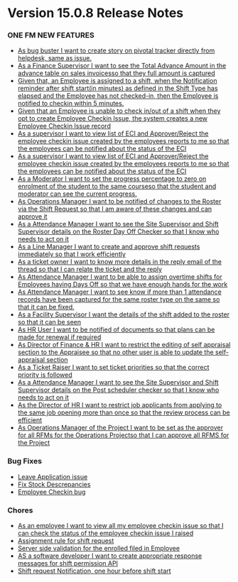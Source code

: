 # Version 15.0.8 Release Notes

### ONE FM NEW FEATURES

- [As bug buster I want to create story on pivotal tracker directly from helpdesk, same as issue.](https://github.com/ONE-F-M/one_fm/pull/3497)
- [As a Finance Supervisor I want to see the Total Advance Amount in the advance table on sales invoicesso that they full amount is captured](https://github.com/ONE-F-M/one_fm/pull/3478)
- [Given that, an Employee is assigned to a shift, when the Notification reminder after shift start(in minutes) as defined in the Shift Type has elapsed and the Employee has not checked-in, then the Employee is notified to checkin within 5 minutes.](https://github.com/ONE-F-M/one_fm/pull/3510)
- [Given that an Employee is unable to check in/out of a shift when they opt to create Employee Checkin Issue, the system creates a new Employee Checkin Issue record](https://github.com/ONE-F-M/one_fm/pull/3480)
- [As a supervisor I want to view list of ECI and Approver/Reject the employee checkin issue created by the employees reports to me so that the employees can be notified about the status of the ECI](https://github.com/ONE-F-M/one_fm/pull/3508)
- [As a supervisor I want to view list of ECI and Approver/Reject the employee checkin issue created by the employees reports to me so that the employees can be notified about the status of the ECI]()
- [As a Moderator I want to set the progress percentage to zero on enrolment of the student to the same courseso that the student and moderator can see the current progress.]()
- [ As Operations Manager I want to be notified of changes to the Roster via the Shift Request so that I am aware of these changes and can approve it](https://github.com/ONE-F-M/one_fm/pull/3498)
- [As a Attendance Manager I want to see the Site Supervisor and Shift Supervisor details on the Roster Day Off Checker so that I know who needs to act on it](https://github.com/ONE-F-M/one_fm/pull/3529)
- [As a Line Manager I want to create and approve shift requests immediately so that I work efficiently](https://github.com/ONE-F-M/one_fm/pull/3525)
- [As a ticket owner I want to know more details in the reply email of the thread so that I can relate the ticket and the reply](https://github.com/ONE-F-M/one_fm/pull/3520)
- [ As Attendance Manager I want to be able to assign overtime shifts for Employees having Days Off so that we have enough hands for the work](https://github.com/ONE-F-M/one_fm/pull/3524)
- [As Attendance Manager I want to see know if more than 1 attendance records have been captured for the same roster type on the same so that it can be fixed.](https://github.com/ONE-F-M/one_fm/pull/3526)
- [As a Facility Supervisor I want the details of the shift added to the roster so that it can be seen](https://github.com/ONE-F-M/one_fm/pull/3534)
- [As HR User I want to be notified of documents so that plans can be made for renewal if required](https://github.com/ONE-F-M/one_fm/pull/3532)
- [As Director of Finance & HR I want to restrict the editing of self appraisal section to the Appraisee so that no other user is able to update the self-appraisal section](https://github.com/ONE-F-M/one_fm/pull/3544)
- [As a Ticket Raiser I want to set ticket priorities so that the correct priority is followed](https://github.com/ONE-F-M/one_fm/pull/3553)
- [As a Attendance Manager I want to see the Site Supervisor and Shift Supervisor details on the Post scheduler checker so that I know who needs to act on it](https://github.com/ONE-F-M/one_fm/pull/3557)
- [As the Director of HR I want to restrict job applicants from applying to the same job opening more than once so that the review process can be efficient](https://github.com/ONE-F-M/one_fm/pull/3559)
- [As Operations Manager of the Project I want to be set as the approver for all RFMs for the Operations Projectso that I can approve all RFMS for the Project](https://github.com/ONE-F-M/one_fm/pull/3558)



### Bug Fixes
- [Leave Application issue](https://github.com/ONE-F-M/one_fm/pull/3501)
- [Fix Stock Descrepancies](https://github.com/ONE-F-M/one_fm/pull/3519)
- [Employee Checkin bug](https://github.com/ONE-F-M/one_fm/pull/3550)




### Chores
- [As an employee I want to view all my employee checkin issue so that I can check the status of the employee checkin issue I raised](https://github.com/ONE-F-M/one_fm/pull/3499)
- [Assignment rule for shift request](https://github.com/ONE-F-M/one_fm/pull/3536)
- [Server side validation for the enrolled filed in Employee](https://github.com/ONE-F-M/one_fm/pull/3547)
- [AS a software developer I want to create appropriate response messages for shift permission API](https://github.com/ONE-F-M/one_fm/pull/3539)
- [Shift request Notification, one hour before shift start](https://github.com/ONE-F-M/one_fm/pull/3545)






